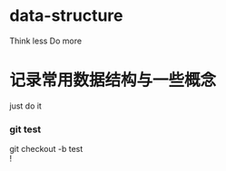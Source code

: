 # data-structure
Think less Do more   
# 记录常用数据结构与一些概念
just do it

### git test
git checkout -b test  
!
